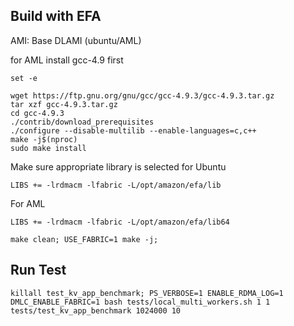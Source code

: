 

## Build with EFA

AMI: Base DLAMI (ubuntu/AML)

for AML install gcc-4.9 first

```
set -e

wget https://ftp.gnu.org/gnu/gcc/gcc-4.9.3/gcc-4.9.3.tar.gz
tar xzf gcc-4.9.3.tar.gz
cd gcc-4.9.3
./contrib/download_prerequisites
./configure --disable-multilib --enable-languages=c,c++
make -j$(nproc)
sudo make install
```

Make sure appropriate library is selected 
for Ubuntu
```
LIBS += -lrdmacm -lfabric -L/opt/amazon/efa/lib
```

For AML
```
LIBS += -lrdmacm -lfabric -L/opt/amazon/efa/lib64
```

```
make clean; USE_FABRIC=1 make -j;
```

## Run Test
```
killall test_kv_app_benchmark; PS_VERBOSE=1 ENABLE_RDMA_LOG=1 DMLC_ENABLE_FABRIC=1 bash tests/local_multi_workers.sh 1 1 tests/test_kv_app_benchmark 1024000 10
```
